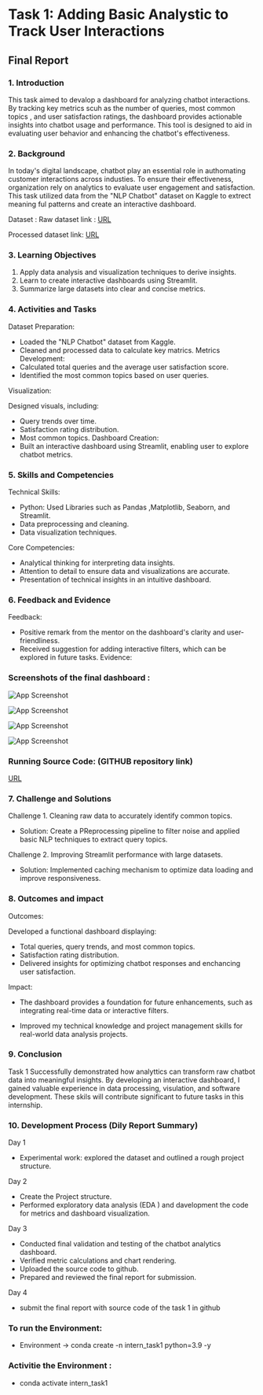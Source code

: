 # Task 1: Adding Basic Analystic to Track User Interactions

## Final Report


### 1. Introduction 
This task aimed to devalop a dashboard for analyzing chatbot interactions. By tracking key metrics scuh as the number of queries, most common topics , and user satisfaction ratings, the dashboard provides actionable insights into chatbot usage and performance. This tool is designed to aid in evaluating user behavior and enhancing the chatbot's effectiveness.

### 2. Background
In today's digital landscape, chatbot play an essential role in authomating customer interactions across industies. To ensure their effectiveness, organization rely on analytics to evaluate user engagement  and satisfaction. This task utilized data from the "NLP Chatbot" dataset on Kaggle to extrect meaning ful patterns and create an interactive dashboard.

Dataset :
Raw dataset link : 
[URL](https://github.com/VigneshvickyData/Intern_project-1_Analytics_Chatbot/raw/refs/heads/main/notebook/data/chatbot_dataset.csv)

Processed dataset link:
[URL](https://github.com/VigneshvickyData/Intern_project-1_Analytics_Chatbot/raw/refs/heads/main/notebook/Processed_dataset.csv)

### 3. Learning Objectives
1. Apply data analysis and visualization techniques to derive insights.
2. Learn to create interactive dashboards using Streamlit.
3. Summarize large datasets into clear and concise metrics.

### 4. Activities and Tasks
Dataset Preparation:
* Loaded the "NLP Chatbot"  dataset from Kaggle. 
* Cleaned and processed data to calculate key matrics.
Metrics Development:
* Calculated total queries and the average user satisfaction score.
* Identified the most common topics based on user queries.

Visualization:

Designed visuals, including:
* Query trends over time.
* Satisfaction rating distribution.
* Most common topics.
Dashboard Creation:
* Built an interactive dashboard using Streamlit, enabling user to explore chatbot metrics.

### 5. Skills and Competencies
Technical Skills:
* Python: Used Libraries such as Pandas ,Matplotlib, Seaborn, and Streamlit.
* Data preprocessing and cleaning.
* Data visualization techniques.
       
Core Competencies:
* Analytical thinking for interpreting data insights.
* Attention to detail to ensure data and visualizations are accurate.
* Presentation of technical insights in an intuitive dashboard.

### 6. Feedback and Evidence
Feedback:
* Positive remark from the mentor on the dashboard's clarity and user-friendliness.
* Received suggestion for adding interactive filters, which can be explored in future tasks.
Evidence:
### Screenshots of the final dashboard :

![App Screenshot](https://github.com/VigneshvickyData/Data_Branching/blob/main/1.png?raw=true)

![App Screenshot](https://github.com/VigneshvickyData/Data_Branching/blob/main/2.png?raw=true)

![App Screenshot](https://github.com/VigneshvickyData/Data_Branching/blob/main/3.png?raw=true)

![App Screenshot](https://github.com/VigneshvickyData/Data_Branching/blob/main/4.png?raw=true)

### Running Source Code: (GITHUB repository link)
[URL](https://github.com/VigneshvickyData/Intern_project-1_Analytics_Chatbot)  

### 7. Challenge and Solutions 
Challenge 1. Cleaning raw data to accurately identify common topics.

* Solution: Create a PReprocessing pipeline to filter noise and applied basic NLP techniques to extract query topics.

Challenge 2. Improving Streamlit performance with large datasets.

* Solution: Implemented caching mechanism to optimize data loading and improve responsiveness.

### 8. Outcomes and impact 
Outcomes:

Developed a functional dashboard displaying:
* Total queries, query trends, and most common topics.
* Satisfaction rating distribution.
* Delivered insights for optimizing chatbot responses and enchancing user satisfaction.
      
Impact:
* The dashboard provides a foundation for future enhancements, such as integrating real-time data or interactive filters.

* Improved my technical knowledge and project management skills for real-world  data analysis projects.          

### 9. Conclusion
Task 1 Successfully demonstrated how analyttics can transform raw chatbot data into meaningful insights. By developing an interactive dashboard, I gained valuable experience in data processing, visulation, and software development. These skils will contribute significant to future tasks in this internship.

### 10. Development Process (Dily Report Summary)
Day 1 
- Experimental work: explored the dataset and outlined a rough project structure.

Day 2 
- Create the Project structure.
- Performed exploratory data analysis (EDA ) and davelopment the code for metrics and dashboard visualization.

Day 3 
- Conducted final validation and testing of the chatbot analytics dashboard.
- Verified metric calculations and chart rendering.
- Uploaded the source code to github.
- Prepared and reviewed the final report for submission.

Day 4  
- submit the final report with source code of the task 1 in github        

### To run the Environment:
- Environment -> conda create -n intern_task1 python=3.9 -y
### Activitie the Environment :
-  conda activate intern_task1